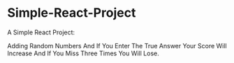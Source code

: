 # Simple-React-Project

A Simple React Project:

Adding Random Numbers And If You Enter The True Answer Your Score Will Increase And If You Miss Three Times You Will Lose.
